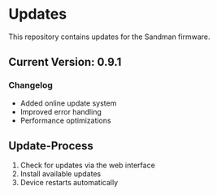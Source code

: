 # Updates

This repository contains updates for the Sandman firmware.

## Current Version: 0.9.1

### Changelog
- Added online update system
- Improved error handling
- Performance optimizations

## Update-Process
1. Check for updates via the web interface
2. Install available updates
3. Device restarts automatically
